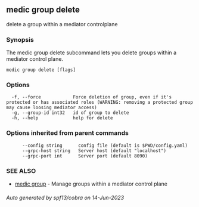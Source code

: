 ## medic group delete

delete a group within a mediator controlplane

### Synopsis

The medic group delete subcommand lets you delete groups within a
mediator control plane.

```
medic group delete [flags]
```

### Options

```
  -f, --force            Force deletion of group, even if it's protected or has associated roles (WARNING: removing a protected group may cause loosing mediator access)
  -g, --group-id int32   id of group to delete
  -h, --help             help for delete
```

### Options inherited from parent commands

```
      --config string      config file (default is $PWD/config.yaml)
      --grpc-host string   Server host (default "localhost")
      --grpc-port int      Server port (default 8090)
```

### SEE ALSO

* [medic group](medic_group.md)	 - Manage groups within a mediator control plane

###### Auto generated by spf13/cobra on 14-Jun-2023
